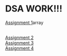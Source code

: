 <h1>DSA WORK!!!</h1>
<p><a href="https://github.com/shivam-200014/DSA_LAB/tree/master/assign1_ARRAY"> Assignment 1</a>array</p><br>
<a href="https://github.com/shivam-200014/DSA_LAB/tree/master/assign2_MATRICES">Assignment 2</a><br>
<a href="https://github.com/shivam-200014/DSA_LAB/tree/master/assign3_LINKED_LIST">Assignment 3</a><br>
<a href="https://github.com/shivam-200014/DSA_LAB/tree/master/assign4_stack_%26_queue">Assignment 4</a>

